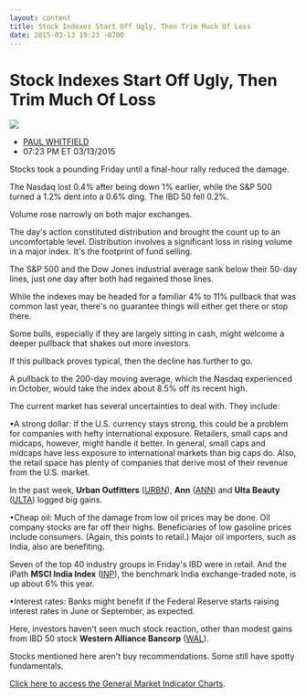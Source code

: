 ```yaml
---
layout: content
title: Stock Indexes Start Off Ugly, Then Trim Much Of Loss
date: 2015-03-13 19:23 -0700
---
```



Stock Indexes Start Off Ugly, Then Trim Much Of Loss
=====================================================


![](https://www.investors.com/wp-content/uploads/ibd-migrated-images/MPv_150316_635618585008319633.png)

* [PAUL WHITFIELD](https://www.investors.com/author/whitfieldp/ "Posts by PAUL WHITFIELD")
* 07:23 PM ET 03/13/2015




  

Stocks took a pounding Friday until a final-hour rally reduced the damage.

  

The Nasdaq lost 0.4% after being down 1% earlier, while the S&P 500 turned a 1.2% dent into a 0.6% ding. The IBD 50 fell 0.2%.

  

Volume rose narrowly on both major exchanges.

  

The day's action constituted distribution and brought the count up to an uncomfortable level. Distribution involves a significant loss in rising volume in a major index. It's the footprint of fund selling.

  

The S&P 500 and the Dow Jones industrial average sank below their 50-day lines, just one day after both had regained those lines.

  

While the indexes may be headed for a familiar 4% to 11% pullback that was common last year, there's no guarantee things will either get there or stop there.

  

Some bulls, especially if they are largely sitting in cash, might welcome a deeper pullback that shakes out more investors.

  

If this pullback proves typical, then the decline has further to go.

  

A pullback to the 200-day moving average, which the Nasdaq experienced in October, would take the index about 8.5% off its recent high.

  

The current market has several uncertainties to deal with. They include:

  

•A strong dollar: If the U.S. currency stays strong, this could be a problem for companies with hefty international exposure. Retailers, small caps and midcaps, however, might handle it better. In general, small caps and midcaps have less exposure to international markets than big caps do. Also, the retail space has plenty of companies that derive most of their revenue from the U.S. market.

  

In the past week, **Urban Outfitters** ([URBN](https://research.investors.com/quote.aspx?symbol=URBN)), **Ann** ([ANN](https://research.investors.com/quote.aspx?symbol=ANN)) and **Ulta Beauty** ([ULTA](https://research.investors.com/quote.aspx?symbol=ULTA)) logged big gains.

  

•Cheap oil: Much of the damage from low oil prices may be done. Oil company stocks are far off their highs. Beneficiaries of low gasoline prices include consumers. (Again, this points to retail.) Major oil importers, such as India, also are benefiting.

  

Seven of the top 40 industry groups in Friday's IBD were in retail. And the iPath **MSCI India Index** ([INP](https://research.investors.com/quote.aspx?symbol=INP)), the benchmark India exchange-traded note, is up about 6% this year.

  

•Interest rates: Banks might benefit if the Federal Reserve starts raising interest rates in June or September, as expected.

  

Here, investors haven't seen much stock reaction, other than modest gains from IBD 50 stock **Western Alliance Bancorp** ([WAL](https://research.investors.com/quote.aspx?symbol=WAL)).

  

Stocks mentioned here aren't buy recommendations. Some still have spotty fundamentals.

  

[Click here to access the General Market Indicator Charts](https://www.investors.com/pdf/GMI_031615.pdf).




